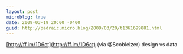 ```yaml
---
layout: post
microblog: true
date: 2009-03-19 20:00 -0400
guid: http://padraic.micro.blog/2009/03/20/t1361699881.html
---
```

[http://ff.im/1D6ct](http://ff.im/1D6ct) (via @Scobleizer) design vs data
